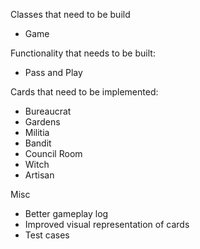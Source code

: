 Classes that need to be build
- Game

Functionality that needs to be built:
- Pass and Play

Cards that need to be implemented:
- Bureaucrat
- Gardens
- Militia
- Bandit
- Council Room
- Witch
- Artisan

Misc
- Better gameplay log
- Improved visual representation of cards
- Test cases
